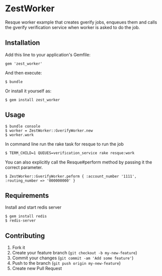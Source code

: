 # ZestWorker
Resque worker example that creates gverify jobs,
enqueues them and calls the gverify verification service
when worker is asked to do the job.

## Installation

Add this line to your application's Gemfile:

    gem 'zest_worker'

And then execute:

    $ bundle

Or install it yourself as:

    $ gem install zest_worker

## Usage

    $ bundle console
    $ worker = ZestWorker::GverifyWorker.new
    $ worker.work
        
In command line run the rake task for resque to run the job
    
    $ TERM_CHILD=1 QUEUES=verification_service rake resque:work 
    
You can also explicitly call the Resque#perform method
by passing it the correct parameter.
    
    $ ZestWorker::GverifyWorker.peform { :account_number '1111', :routing_number => '000000000' }

## Requirements

Install and start redis server

    $ gem install redis
    $ redis-server
    
## Contributing

1. Fork it
2. Create your feature branch (`git checkout -b my-new-feature`)
3. Commit your changes (`git commit -am 'Add some feature'`)
4. Push to the branch (`git push origin my-new-feature`)
5. Create new Pull Request

